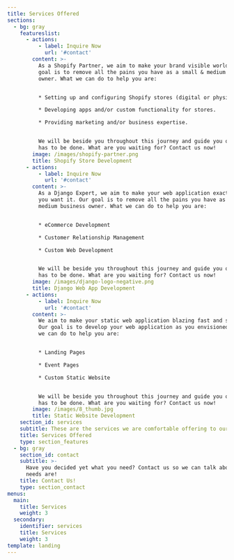 ```yaml
---
title: Services Offered
sections:
  - bg: gray
    featureslist:
      - actions:
          - label: Inquire Now
            url: '#contact'
        content: >-
          As a Shopify Partner, we aim to make your brand visible worldwide. Our
          goal is to remove all the pains you have as a small & medium business
          owner. What we can do to help you are:


          * Setting up and configuring Shopify stores (digital or physical)

          * Developing apps and/or custom functionality for stores.

          * Providing marketing and/or business expertise.


          We will be beside you throughout this journey and guide you on what
          has to be done. What are you waiting for? Contact us now!
        image: /images/shopify-partner.png
        title: Shopify Store Development
      - actions:
          - label: Inquire Now
            url: '#contact'
        content: >-
          As a Django Expert, we aim to make your web application exactly how
          you want it. Our goal is to remove all the pains you have as a small &
          medium business owner. What we can do to help you are:


          * eCommerce Development

          * Customer Relationship Management

          * Custom Web Development


          We will be beside you throughout this journey and guide you on what
          has to be done. What are you waiting for? Contact us now!
        image: /images/django-logo-negative.png
        title: Django Web App Development
      - actions:
          - label: Inquire Now
            url: '#contact'
        content: >-
          We aim to make your static web application blazing fast and secure.
          Our goal is to develop your web application as you envisioned it. What
          we can do to help you are:


          * Landing Pages

          * Event Pages

          * Custom Static Website


          We will be beside you throughout this journey and guide you on what
          has to be done. What are you waiting for? Contact us now!
        image: /images/8_thumb.jpg
        title: Static Website Development
    section_id: services
    subtitle: These are the services we are comfortable offering to our clients
    title: Services Offered
    type: section_features
  - bg: gray
    section_id: contact
    subtitle: >-
      Have you decided yet what you need? Contact us so we can talk about your
      needs are!
    title: Contact Us!
    type: section_contact
menus:
  main:
    title: Services
    weight: 3
  secondary:
    identifier: services
    title: Services
    weight: 3
template: landing
---
```


